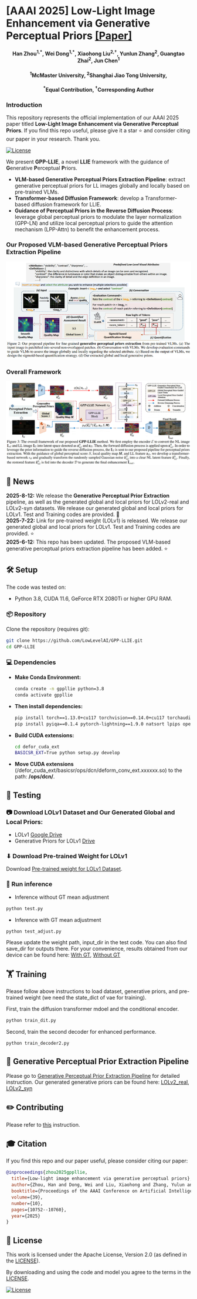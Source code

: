 #  [AAAI 2025] Low-Light Image Enhancement via Generative Perceptual Priors [[Paper]](https://arxiv.org/pdf/2412.20916)

<h4 align="center">Han Zhou<sup>1,*</sup>, Wei Dong<sup>1,*</sup>, Xiaohong Liu<sup>2,&dagger;</sup>, Yunlun Zhang<sup>2</sup>, Guangtao Zhai<sup>2</sup>, Jun Chen<sup>1</sup></center>
<h4 align="center"><sup>1</sup>McMaster University, <sup>2</sup>Shanghai Jiao Tong University, 
<h4 align="center"><sup>*</sup>Equal Contribution, <sup>&dagger;</sup>Corresponding Author</center></center>



### Introduction
This repository represents the official implementation of our AAAI 2025 paper titled **Low-Light Image Enhancement via Generative Perceptual Priors**. If you find this repo useful, please give it a star ⭐ and consider citing our paper in your research. Thank you.

[![License](https://img.shields.io/badge/License-Apache--2.0-929292)](https://www.apache.org/licenses/LICENSE-2.0)

We present **GPP-LLIE**, a novel **LLIE** framework with the guidance of **G**enerative **P**erceptual **P**riors.

- **VLM-based Generative Perceptual Priors Extraction Pipeline**: extract generative perceptual priors for LL images globally and locally based on pre-trained VLMs.
- **Transformer-based Diffusion Framework**: develop a Transformer-based diffusion framework for LLIE.
- **Guidance of Perceptual Priors in the Reverse Diffusion Process**: leverage global perceptual priors to modulate the
layer normalization (GPP-LN) and utilize local perceptual priors to guide the attention mechanism (LPP-Attn) to benefit the enhancement process.

### Our Proposed VLM-based Generative Perceptual Priors Extraction Pipeline 
![teaser](images/prior-extraction-pipeline.png)

### Overall Framework
![teaser](images/framework.jpg)

## 📢 News
**2025-8-12:** We release the **Generative Perceptual Prior Extraction** pipeline, as well as the generated global and local priors for LOLv2-real and LOLv2-syn datasets. We release our generated global and local priors for LOLv1. Test and Training codes are provided. 🚀 <br>
**2025-7-22:** Link for pre-trained weight (LOLv1) is released. We release our generated global and local priors for LOLv1. Test and Training codes are provided. ⭐ <br>
**2025-6-12:** This repo has been updated. The proposed VLM-based generative perceptual priors extraction pipeline has been added. ⭐ <br>

## 🛠️ Setup

The  code was tested on:

- Python 3.8, CUDA 11.6, GeForce RTX 2080Ti or higher GPU RAM.

### 📦 Repository

Clone the repository (requires git):

```bash
git clone https://github.com/LowLevelAI/GPP-LLIE.git
cd GPP-LLIE
```

### 💻 Dependencies

- **Make Conda Environment:** 

    ```bash
    conda create -n gppllie python=3.8
    conda activate gppllie
    ```
- **Then install dependencies:**

  ```bash
  pip install torch==1.13.0+cu117 torchvision==0.14.0+cu117 torchaudio==0.13.0 --extra-index-url https://download.pytorch.org/whl/cu117
  pip install pyiqa==0.1.4 pytorch-lightning==1.9.0 natsort lpips opencv-python
  ```

- **Build CUDA extensions:**
  
  ```bash
  cd defor_cuda_ext
  BASICSR_EXT=True python setup.py develop
  ```

- **Move CUDA extensions** (/defor_cuda_ext/basicsr/ops/dcn/deform_conv_ext.xxxxxx.so) to the path: **/ops/dcn/**.


## 🏃 Testing

### 📷 Download LOLv1 Dataset and Our Generated Global and Local Priors:
- LOLv1 [Google Drive](https://drive.google.com/file/d/1L-kqSQyrmMueBh_ziWoPFhfsAh50h20H/view?usp=sharing)
- Generative Priors for LOLv1 [Drive](https://mcmasteru365-my.sharepoint.com/:f:/g/personal/dongw22_mcmaster_ca/EhfamLbh7gZLoW99BlmHFU0BQYwWFKgqL3Erfs9dXkiYgA?e=xWre1r)

### ⬇ Download Pre-trained Weight for LOLv1

Download [Pre-trained weight for LOLv1 Dataset](https://mcmasteru365-my.sharepoint.com/:u:/g/personal/dongw22_mcmaster_ca/EWTcRm7rQc5Ao3qfLcc98wkBhBByYPnMN7csOPBJREV0TA). 

### 🚀 Run inference
- Inference without GT mean adjustment

```bash
python test.py
```

- Inference with GT mean adjustment

```bash
python test_adjust.py
```

Please update the weight path, input_dir in the test code. You can also find save_dir for outputs there. For your convenience, results obtained from our device can be found here: [With GT](https://mcmasteru365-my.sharepoint.com/:f:/g/personal/dongw22_mcmaster_ca/EoME8pKrLtdAs9ePRKpY9nIB_eWEcnNlwZZT-wYCVwvWHw?e=hrV22C), [Without GT](https://mcmasteru365-my.sharepoint.com/:f:/g/personal/dongw22_mcmaster_ca/EjvlFOE1IBVKsSdq6uXS7eEBnYyfmALci6ZocY60aOpSAw?e=Ekz6eo)

## 🏋️ Training

Please follow above instructions to load  dataset, generative priors, and pre-trained weight (we need the state_dict of vae for training).

First, train the diffusion transformer mdoel and the conditional encoder.

```bash
python train_dit.py
```

Second, train the second decoder for enhanced performance.

```bash
python train_decoder2.py
```

## :page_facing_up: Generative Perceptual Prior Extraction Pipeline
Please go to [Generative Perceptual Prior Extraction Pipeline](CONTRIBUTING.md) for detailed instruction. Our generated generative priors can be found here:  [LOLv2_real](https://mcmasteru365-my.sharepoint.com/:f:/g/personal/dongw22_mcmaster_ca/EoME8pKrLtdAs9ePRKpY9nIB_eWEcnNlwZZT-wYCVwvWHw?e=hrV22C), [LOLv2_syn](https://mcmasteru365-my.sharepoint.com/:f:/g/personal/dongw22_mcmaster_ca/EjvlFOE1IBVKsSdq6uXS7eEBnYyfmALci6ZocY60aOpSAw?e=Ekz6eo)


## ✏️ Contributing

Please refer to [this](CONTRIBUTING.md) instruction.

## 🎓 Citation

If you find this repo and our paper useful, please consider citing our paper:

```bibtex
@inproceedings{zhou2025gppllie,
  title={Low-light image enhancement via generative perceptual priors},
  author={Zhou, Han and Dong, Wei and Liu, Xiaohong and Zhang, Yulun and Zhai, Guangtao and Chen, Jun},
  booktitle={Proceedings of the AAAI Conference on Artificial Intelligence},
  volume={39},
  number={10},
  pages={10752--10760},
  year={2025}
}

```


## 🎫 License

This work is licensed under the Apache License, Version 2.0 (as defined in the [LICENSE](LICENSE.txt)).

By downloading and using the code and model you agree to the terms in the  [LICENSE](LICENSE.txt).

[![License](https://img.shields.io/badge/License-Apache--2.0-929292)](https://www.apache.org/licenses/LICENSE-2.0)
